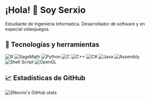 # ¡Hola! 👋 Soy Serxio

Estudiante de Ingenieria Informatica. Desarrollador de software y en especial videojuegos.

## 🔧 Tecnologías y herramientas

![R](https://img.shields.io/badge/-R-276DC3?style=flat-square&logo=r&logoColor=white)
![SageMath](https://img.shields.io/badge/-SageMath-ED1B24?style=flat-square&logo=sagemath&logoColor=white)
![Python](https://img.shields.io/badge/-Python-3776AB?style=flat-square&logo=python&logoColor=white)
![C](https://img.shields.io/badge/-C-A8B9CC?style=flat-square&logo=c&logoColor=black)
![C++](https://img.shields.io/badge/-C++-00599C?style=flat-square&logo=c%2B%2B&logoColor=white)
![C#](https://img.shields.io/badge/-C%23-239120?style=flat-square&logo=c-sharp&logoColor=white)
![Java](https://img.shields.io/badge/-Java-007396?style=flat-square&logo=java&logoColor=white)
![Assembly](https://img.shields.io/badge/-Assembly-6E4C13?style=flat-square)
![Shell Script](https://img.shields.io/badge/-Shell-89e051?style=flat-square&logo=gnu-bash&logoColor=black)
![OpenGL](https://img.shields.io/badge/-OpenGL-5586A4?style=flat-square&logo=opengl)

## 📈 Estadísticas de GitHub

![SNecrio's GitHub stats](https://github-readme-stats.vercel.app/api?username=SNecrio&show_icons=true&theme=radical)
<!--
**SNecrio/SNecrio** is a ✨ _special_ ✨ repository because its `README.md` (this file) appears on your GitHub profile.

Here are some ideas to get you started:

- 🔭 I’m currently working on ...
- 🌱 I’m currently learning ...
- 👯 I’m looking to collaborate on ...
- 🤔 I’m looking for help with ...
- 💬 Ask me about ...
- 📫 How to reach me: ...
- 😄 Pronouns: ...
- ⚡ Fun fact: ...
-->
